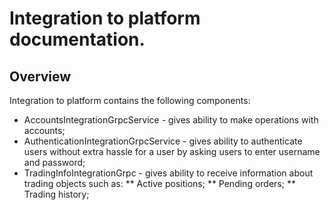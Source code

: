 # Integration to platform documentation.

## Overview

Integration to platform contains the following components:
* AccountsIntegrationGrpcService - gives ability to make operations with accounts;
* AuthenticationIntegrationGrpcService - gives ability to authenticate users without extra hassle for a user by asking users to enter username and password;
* TradingInfoIntegrationGrpc - gives ability to receive information about trading objects such as:
** Active positions;
** Pending orders;
** Trading history;
